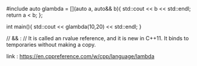 #include <iostream>
auto glambda = [](auto a, auto&& b){
    std::cout << b << std::endl;
    return a < b;
};


int main(){
    std::cout << glambda(10,20) << std::endl;
}


// && : 
// It is called an rvalue reference, and it is new in C++11. It binds to temporaries without making a copy.


link : https://en.cppreference.com/w/cpp/language/lambda

